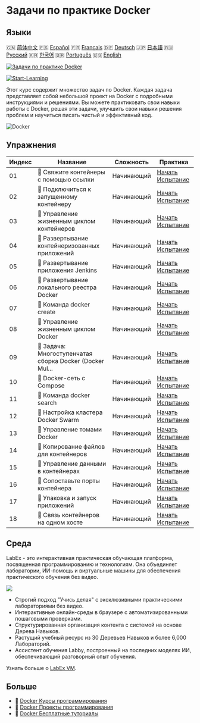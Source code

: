# Задачи по практике Docker

## Языки

🇨🇳 [简体中文](README_zh.md) 🇪🇸 [Español](README_es.md) 🇫🇷 [Français](README_fr.md) 🇩🇪 [Deutsch](README_de.md) 🇯🇵 [日本語](README_ja.md) 🇷🇺 [Русский](README_ru.md) 🇰🇷 [한국어](README_ko.md) 🇧🇷 [Português](README_pt.md) 🇺🇸 [English](README.md) 

[![Задачи по практике Docker](https://cover-creator.labex.io/docker-practice-challenges.png?lang=ru)](https://labex.io/ru/courses/docker-practice-challenges)

[![Start-Learning](https://img.shields.io/badge/Start-Learning-whitesmoke?style=for-the-badge)](https://labex.io/ru/courses/docker-practice-challenges)

Этот курс содержит множество задач по Docker. Каждая задача представляет собой небольшой проект на Docker с подробными инструкциями и решениями. Вы можете практиковать свои навыки работы с Docker, решая эти задачи, улучшить свои навыки решения проблем и научиться писать чистый и эффективный код.

![Docker](https://img.shields.io/badge/Docker-whitesmoke?style=for-the-badge&logo=docker)


## Упражнения

|   Индекс | Название                                                  | Сложность   | Практика                                                                                                                     |
|----------|-----------------------------------------------------------|-------------|------------------------------------------------------------------------------------------------------------------------------|
|       01 | 🎯  Свяжите контейнеры с помощью ссылки                   | Начинающий  | <a target='_blank' href='https://labex.io/ru/tutorials/docker-connect-containers-with-link-49351'>Начать Испытание</a>       |
|       02 | 🎯  Подключиться к запущенному контейнеру                 | Начинающий  | <a target='_blank' href='https://labex.io/ru/labs/docker-connect-to-running-container-15812'>Начать Испытание</a>            |
|       03 | 🎯  Управление жизненным циклом контейнеров               | Начинающий  | <a target='_blank' href='https://labex.io/ru/labs/docker-container-lifecycle-management-7767'>Начать Испытание</a>           |
|       04 | 🎯  Развертывание контейнеризованных приложений           | Начинающий  | <a target='_blank' href='https://labex.io/ru/labs/docker-deploy-containerized-applications-16240'>Начать Испытание</a>       |
|       05 | 🎯  Развертывание приложения Jenkins                      | Начинающий  | <a target='_blank' href='https://labex.io/ru/labs/docker-deploying-jenkins-application-18264'>Начать Испытание</a>           |
|       06 | 🎯  Развертывание локального реестра Docker               | Начинающий  | <a target='_blank' href='https://labex.io/ru/tutorials/docker-deploying-local-docker-registry-17804'>Начать Испытание</a>    |
|       07 | 🎯  Команда docker create                                 | Начинающий  | <a target='_blank' href='https://labex.io/ru/tutorials/docker-docker-create-command-15817'>Начать Испытание</a>              |
|       08 | 🎯  Управление жизненным циклом Docker                    | Начинающий  | <a target='_blank' href='https://labex.io/ru/labs/docker-docker-lifecycle-management-16232'>Начать Испытание</a>             |
|       09 | 🎯  Задача: Многоступенчатая сборка Docker (Docker Mul... | Начинающий  | <a target='_blank' href='https://labex.io/ru/tutorials/docker-docker-multi-stage-build-challenge-15810'>Начать Испытание</a> |
|       10 | 🎯  Docker-сеть с Compose                                 | Начинающий  | <a target='_blank' href='https://labex.io/ru/labs/docker-docker-network-with-compose-15003'>Начать Испытание</a>             |
|       11 | 🎯  Команда docker search                                 | Начинающий  | <a target='_blank' href='https://labex.io/ru/labs/docker-docker-search-command-16016'>Начать Испытание</a>                   |
|       12 | 🎯  Настройка кластера Docker Swarm                       | Начинающий  | <a target='_blank' href='https://labex.io/ru/labs/docker-setting-up-docker-swarm-cluster-22289'>Начать Испытание</a>         |
|       13 | 🎯  Управление томами Docker                              | Начинающий  | <a target='_blank' href='https://labex.io/ru/tutorials/docker-docker-volume-management-7769'>Начать Испытание</a>            |
|       14 | 🎯  Копирование файлов для контейнеров                    | Начинающий  | <a target='_blank' href='https://labex.io/ru/labs/docker-file-copy-for-containers-15813'>Начать Испытание</a>                |
|       15 | 🎯  Управление данными в контейнерах                      | Начинающий  | <a target='_blank' href='https://labex.io/ru/tutorials/docker-manage-data-in-containers-15896'>Начать Испытание</a>          |
|       16 | 🎯  Сопоставьте порты контейнера                          | Начинающий  | <a target='_blank' href='https://labex.io/ru/labs/docker-map-the-container-ports-16309'>Начать Испытание</a>                 |
|       17 | 🎯  Упаковка и запуск приложений                          | Начинающий  | <a target='_blank' href='https://labex.io/ru/labs/docker-package-and-run-applications-16242'>Начать Испытание</a>            |
|       18 | 🎯  Связь контейнеров на одном хосте                      | Начинающий  | <a target='_blank' href='https://labex.io/ru/labs/docker-single-host-container-interconnection-18452'>Начать Испытание</a>   |

## Среда

LabEx - это интерактивная практическая обучающая платформа, посвященная программированию и технологиям. Она объединяет лаборатории, ИИ-помощь и виртуальные машины для обеспечения практического обучения без видео.

![](https://tutorial-screenshot.getvm.io/images/vm-1725247253.png)

- Строгий подход "Учись делая" с эксклюзивными практическими лабораториями без видео.
- Интерактивные онлайн-среды в браузере с автоматизированными пошаговыми проверками.
- Структурированная организация контента с системой на основе Дерева Навыков.
- Растущий учебный ресурс из 30 Деревьев Навыков и более 6,000 Лабораторий.
- Ассистент обучения Labby, построенный на последних моделях ИИ, обеспечивающий разговорный опыт обучения.

Узнать больше о [LabEx VM](https://support.labex.io/using-labex/virtual-machine).

## Больше

- 🔗 [Docker Курсы программирования](https://github.com/labex-labs/awesome-programming-courses)
- 🔗 [Docker Проекты программирования](https://github.com/labex-labs/awesome-programming-projects)
- 🔗 [Docker Бесплатные туториалы](https://github.com/labex-labs/docker-free-tutorials)

